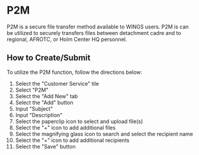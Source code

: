 # P2M  
P2M is a secure file transfer method available to WINGS users. P2M is can be utilized to securely transfers files between detachment cadre and to regional, AFROTC, or Holm Center HQ personnel.

## How to Create/Submit
To utilize the P2M function, follow the directions below:

1. Select the "Customer Service" tile
2. Select "P2M"
3. Select the "Add New" tab
4. Select the "Add" button
![]()
5. Input "Subject"
6. Input "Description"
7. Select the paperclip icon to select and upload file(s)
8. Select the "+" icon to add additional files
9. Select the magnifying glass icon to search and select the recipient name
10. Select the "+" icon to add additional recipients
11. Select the "Save" button
